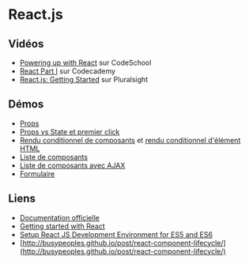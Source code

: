 # React.js #

## Vidéos ##

- [Powering up with React](https://www.codeschool.com/courses/powering-up-with-react) sur CodeSchool
- [React Part I](https://www.codecademy.com/fr/learn/react-101) sur Codecademy
- [React.js: Getting Started](https://app.pluralsight.com/library/courses/react-js-getting-started/table-of-contents) sur Pluralsight

## Démos ##

- [Props](https://jsfiddle.net/bfcepegra/0cunnp1y/)
- [Props vs State et premier click](https://jsfiddle.net/bfcepegra/ekffLaux/)
- [Rendu conditionnel de composants](https://jsfiddle.net/bfcepegra/k1aw22hv/) et [rendu conditionnel d'élément HTML](https://jsfiddle.net/bfcepegra/a0f1t55z/)
- [Liste de composants](https://jsfiddle.net/bfcepegra/xwtp3o6j/)
- [Liste de composants avec AJAX](https://jsfiddle.net/bfcepegra/sddcz1j1/)
- [Formulaire](https://jsfiddle.net/bfcepegra/v23jay0e/)

## Liens ##

- [Documentation officielle](https://facebook.github.io/react/docs/hello-world.html)
- [Getting started with React](https://www.sitepoint.com/getting-started-react-jsx/)
- [Setup React JS Development Environment for ES5 and ES6](http://www.adeveloperdiary.com/react-js/setup-react-js-development-environment-for-es5-and-es6/)
- [http://busypeoples.github.io/post/react-component-lifecycle/](http://busypeoples.github.io/post/react-component-lifecycle/)
